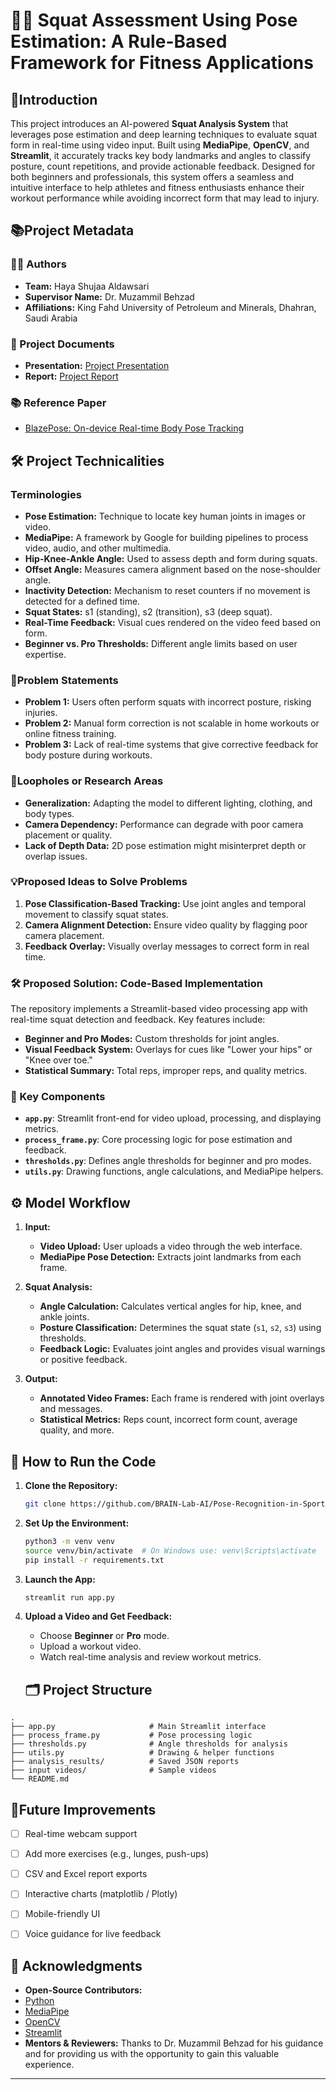 # 🏋️‍♂️ Squat Assessment Using Pose Estimation: A Rule-Based Framework for Fitness Applications


## 🎯Introduction

This project introduces an AI-powered **Squat Analysis System** that leverages pose estimation and deep learning techniques to evaluate squat form in real-time using video input. Built using **MediaPipe**, **OpenCV**, and **Streamlit**, it accurately tracks key body landmarks and angles to classify posture, count repetitions, and provide actionable feedback. Designed for both beginners and professionals, this system offers a seamless and intuitive interface to help athletes and fitness enthusiasts enhance their workout performance while avoiding incorrect form that may lead to injury.

## 📚Project Metadata

### 👩‍💻 Authors

- **Team:** Haya Shujaa Aldawsari
- **Supervisor Name:** Dr. Muzammil Behzad
- **Affiliations:**  King Fahd University of Petroleum and Minerals, Dhahran, Saudi Arabia

### 📄 Project Documents

- **Presentation:** [Project Presentation](https://github.com/BRAIN-Lab-AI/Pose-Recognition-in-Sports/blob/main/Squat%20Assessment%20Using%20Pose%20Estimation.pptx)
- **Report:** [Project Report](https://github.com/BRAIN-Lab-AI/Pose-Recognition-in-Sports/blob/main/Squat%20Assessment%20Using%20Pose%20Estimation%20Report.pdf)


### 📚 Reference Paper

- [BlazePose: On-device Real-time Body Pose Tracking](https://arxiv.org/abs/2006.10204)



## 🛠️ Project Technicalities

### Terminologies

- **Pose Estimation:** Technique to locate key human joints in images or video.
- **MediaPipe:** A framework by Google for building pipelines to process video, audio, and other multimedia.
- **Hip-Knee-Ankle Angle:** Used to assess depth and form during squats.
- **Offset Angle:** Measures camera alignment based on the nose-shoulder angle.
- **Inactivity Detection:** Mechanism to reset counters if no movement is detected for a defined time.
- **Squat States:** s1 (standing), s2 (transition), s3 (deep squat).
- **Real-Time Feedback:** Visual cues rendered on the video feed based on form.
- **Beginner vs. Pro Thresholds:** Different angle limits based on user expertise.

### 🚨Problem Statements

- **Problem 1:** Users often perform squats with incorrect posture, risking injuries.
- **Problem 2:** Manual form correction is not scalable in home workouts or online fitness training.
- **Problem 3:** Lack of real-time systems that give corrective feedback for body posture during workouts.

### 🔎Loopholes or Research Areas

- **Generalization:** Adapting the model to different lighting, clothing, and body types.
- **Camera Dependency:** Performance can degrade with poor camera placement or quality.
- **Lack of Depth Data:** 2D pose estimation might misinterpret depth or overlap issues.

### 💡Proposed Ideas to Solve Problems

1. **Pose Classification-Based Tracking:** Use joint angles and temporal movement to classify squat states.
2. **Camera Alignment Detection:** Ensure video quality by flagging poor camera placement.
3. **Feedback Overlay:** Visually overlay messages to correct form in real time.

### 🛠️ Proposed Solution: Code-Based Implementation

The repository implements a Streamlit-based video processing app with real-time squat detection and feedback. Key features include:

- **Beginner and Pro Modes:** Custom thresholds for joint angles.
- **Visual Feedback System:** Overlays for cues like "Lower your hips" or "Knee over toe."
- **Statistical Summary:** Total reps, improper reps, and quality metrics.

### 🧩 Key Components

- **`app.py`**: Streamlit front-end for video upload, processing, and displaying metrics.
- **`process_frame.py`**: Core processing logic for pose estimation and feedback.
- **`thresholds.py`**: Defines angle thresholds for beginner and pro modes.
- **`utils.py`**: Drawing functions, angle calculations, and MediaPipe helpers.

## ⚙️ Model Workflow

1. **Input:**

   - **Video Upload:** User uploads a video through the web interface.
   - **MediaPipe Pose Detection:** Extracts joint landmarks from each frame.

2. **Squat Analysis:**

   - **Angle Calculation:** Calculates vertical angles for hip, knee, and ankle joints.
   - **Posture Classification:** Determines the squat state (`s1`, `s2`, `s3`) using thresholds.
   - **Feedback Logic:** Evaluates joint angles and provides visual warnings or positive feedback.

3. **Output:**

   - **Annotated Video Frames:** Each frame is rendered with joint overlays and messages.
   - **Statistical Metrics:** Reps count, incorrect form count, average quality, and more.

## 🚀 How to Run the Code

1. **Clone the Repository:**

    ```bash
    git clone https://github.com/BRAIN-Lab-AI/Pose-Recognition-in-Sports.git
    ```

2. **Set Up the Environment:**

   ```bash
   python3 -m venv venv
   source venv/bin/activate  # On Windows use: venv\Scripts\activate
   pip install -r requirements.txt
   ```

3. **Launch the App:**

   ```bash
   streamlit run app.py
   ```

4. **Upload a Video and Get Feedback:**

   - Choose **Beginner** or **Pro** mode.
   - Upload a workout video.
   - Watch real-time analysis and review workout metrics.
   
   
   ## 🗂️ Project Structure

```
.
├── app.py                     # Main Streamlit interface
├── process_frame.py           # Pose processing logic
├── thresholds.py              # Angle thresholds for analysis
├── utils.py                   # Drawing & helper functions
├── analysis_results/          # Saved JSON reports
├── input videos/              # Sample videos 
└── README.md
```

## 🌟Future Improvements

- [ ] Real-time webcam support
- [ ] Add more exercises (e.g., lunges, push-ups)
- [ ] CSV and Excel report exports
- [ ] Interactive charts (matplotlib / Plotly)
- [ ] Mobile-friendly UI
- [ ] Voice guidance for live feedback



## 🙏 Acknowledgments

- **Open-Source Contributors:**
- [Python](https://www.python.org/)
- [MediaPipe](https://mediapipe.dev/)
- [OpenCV](https://opencv.org/)
- [Streamlit](https://streamlit.io/)
- **Mentors & Reviewers:** Thanks to Dr. Muzammil Behzad for his guidance and for providing us with the opportunity to gain this valuable experience.





---

